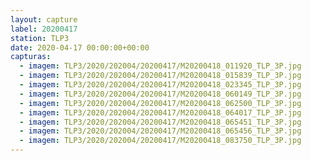 ```yaml
---
layout: capture
label: 20200417
station: TLP3
date: 2020-04-17 00:00:00+00:00
capturas:
  - imagem: TLP3/2020/202004/20200417/M20200418_011920_TLP_3P.jpg
  - imagem: TLP3/2020/202004/20200417/M20200418_015839_TLP_3P.jpg
  - imagem: TLP3/2020/202004/20200417/M20200418_023345_TLP_3P.jpg
  - imagem: TLP3/2020/202004/20200417/M20200418_060149_TLP_3P.jpg
  - imagem: TLP3/2020/202004/20200417/M20200418_062500_TLP_3P.jpg
  - imagem: TLP3/2020/202004/20200417/M20200418_064017_TLP_3P.jpg
  - imagem: TLP3/2020/202004/20200417/M20200418_065451_TLP_3P.jpg
  - imagem: TLP3/2020/202004/20200417/M20200418_065456_TLP_3P.jpg
  - imagem: TLP3/2020/202004/20200417/M20200418_083750_TLP_3P.jpg
---
```

